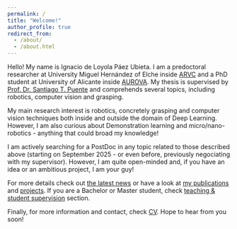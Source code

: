 ```yaml
---
permalink: /
title: "Welcome!"
author_profile: true
redirect_from: 
  - /about/
  - /about.html
---
```


Hello! My name is Ignacio de Loyola Páez Ubieta. I am a predoctoral researcher at University Miguel Hernández of Elche inside [ARVC](https://arvc.umh.es/index.php?lang=en) and a PhD student at University of Alicante inside [AUROVA](http://www.aurova.ua.es/). My thesis is supervised by [Prof. Dr. Santiago T. Puente](https://cvnet.cpd.ua.es/curriculum-breve/en/puente-mendez-santiago-timoteo/2771) and comprehends several topics, including robotics, computer vision and grasping.

My main research interest is robotics, concretely grasping and computer vision techniques both inside and outside the domain of Deep Learning. However, I am also curious about Demonstration learning and micro/nano-robotics - anything that could broad my knowledge!

I am actively searching for a PostDoc in any topic related to those described above (starting on September 2025 - or even before, previously negociating with my supervisor). However, I am quite open-minded and, if you have an idea or an ambitious project, I am your guy!

For more details check out [the latest news]() or have a look at [my publications]() and [projects](). If you are a Bachelor or Master student, check [teaching & student supervision]() section.

Finally, for more information and contact, check [CV](/files/curriculum_american_2024.pdf). Hope to hear from you soon!

